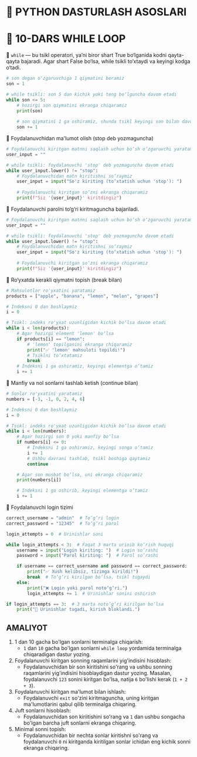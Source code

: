 # 🐍 PYTHON DASTURLASH ASOSLARI

# 🧩 10-DARS WHILE LOOP

📌 `while` — bu tsikl operatori, ya’ni biror shart True bo‘lganida kodni qayta-qayta bajaradi. Agar shart False bo‘lsa, while tsikli to‘xtaydi va keyingi kodga o‘tadi.

```python
# son degan o'zgaruvchiga 1 qiymatini beramiz
son = 1

# while tsikli: son 5 dan kichik yoki teng bo‘lguncha davom etadi
while son <= 5:
    # hozirgi son qiymatini ekranga chiqaramiz
    print(son)
    
    # son qiymatini 1 ga oshiramiz, shunda tsikl keyingi son bilan davom etadi
    son += 1
```

🎯 Foydalanuvchidan ma'lumot olish (stop deb yozmaguncha)

```python
# Foydalanuvchi kiritgan matnni saqlash uchun bo‘sh o‘zgaruvchi yaratamiz
user_input = ""

# while tsikli: foydalanuvchi 'stop' deb yozmaguncha davom etadi
while user_input.lower() != "stop":
    # Foydalanuvchidan matn kiritishni so‘raymiz
    user_input = input("So'z kiriting (to‘xtatish uchun 'stop'): ")
    
    # Foydalanuvchi kiritgan so‘zni ekranga chiqaramiz
    print(f"Siz '{user_input}' kiritdingiz")
```

🎯 Foydalanuvchi parolni to‘g‘ri kiritmaguncha bajariladi.

```python
# Foydalanuvchi kiritgan matnni saqlash uchun bo‘sh o‘zgaruvchi yaratamiz
user_input = ""

# while tsikli: foydalanuvchi 'stop' deb yozmaguncha davom etadi
while user_input.lower() != "stop":
    # Foydalanuvchidan matn kiritishni so‘raymiz
    user_input = input("So'z kiriting (to‘xtatish uchun 'stop'): ")
    
    # Foydalanuvchi kiritgan so‘zni ekranga chiqaramiz
    print(f"Siz '{user_input}' kiritdingiz")
```

🎯 Ro‘yxatda kerakli qiymatni topish (break bilan)

```python
# Mahsulotlar ro'yxatini yaratamiz
products = ["apple", "banana", "lemon", "melon", "grapes"]

# Indeksni 0 dan boshlaymiz
i = 0

# Tsikl: indeks ro'yxat uzunligidan kichik bo‘lsa davom etadi
while i < len(products):
    # Agar hozirgi element 'lemon' bo‘lsa
    if products[i] == "lemon":
        # 'lemon' topilganini ekranga chiqaramiz
        print("✅ 'lemon' mahsuloti topildi!")
        # Tsiklni to‘xtatamiz
        break
    # Indeksni 1 ga oshiramiz, keyingi elementga o‘tamiz
    i += 1
```

🎯 Manfiy va nol sonlarni tashlab ketish (continue bilan)

```python
# Sonlar ro'yxatini yaratamiz
numbers = [-3, -1, 0, 2, 4, 6]

# Indeksni 0 dan boshlaymiz
i = 0

# Tsikl: indeks ro'yxat uzunligidan kichik bo‘lsa davom etadi
while i < len(numbers):
    # Agar hozirgi son 0 yoki manfiy bo‘lsa
    if numbers[i] <= 0:
        # Indeksni 1 ga oshiramiz, keyingi songa o‘tamiz
        i += 1
        # Ushbu davrani tashlab, tsikl boshiga qaytamiz
        continue

    # Agar son musbat bo‘lsa, uni ekranga chiqaramiz
    print(numbers[i])

    # Indeksni 1 ga oshirib, keyingi elementga o‘tamiz
    i += 1
```

🎯 Foydalanuvchi login tizimi

```python
correct_username = "admin"  # To‘g‘ri login
correct_password = "12345"  # To‘g‘ri parol

login_attempts = 0  # Urinishlar soni

while login_attempts < 3:  # Faqat 3 marta urinib ko‘rish huquqi
    username = input("Login kiriting: ")  # Login so‘rashi
    password = input("Parol kiriting: ")  # Parol so‘rashi

    if username == correct_username and password == correct_password:
        print("✅ Xush kelibsiz, tizimga kirildi!")
        break  # To‘g‘ri kirilgan bo‘lsa, tsikl tugaydi
    else:
        print("❌ Login yoki parol noto‘g‘ri.")
        login_attempts += 1  # Urinishlar sonini oshirish

if login_attempts == 3:  # 3 marta noto‘g‘ri kirilgan bo‘lsa
    print("🚫 Urinishlar tugadi, kirish bloklandi.")
```

## AMALIYOT
1. 1 dan 10 gacha bo'lgan sonlarni terminalga chiqarish:
    - `1` dan `10` gacha bo'lgan sonlarni `while loop` yordamida terminalga chiqaradigan dastur yozing.
2. Foydalanuvchi kiritgan sonning raqamlarini yig'indisini hisoblash:
    - Foydalanuvchidan bir son kiritishini so'rang va ushbu sonning raqamlarini yig'indisini hisoblaydigan dastur yozing. Masalan, foydalanuvchi `123` sonini kiritgan bo'lsa, natija `6` bo'lishi kerak (`1 + 2 + 3`).
3. Foydalanuvchi kiritgan ma'lumot bilan ishlash:
    - Foydalanuvchi `exit` so'zini kiritmaguncha, uning kiritgan ma'lumotlarini qabul qilib terminalga chiqaring.
4. Juft sonlarni hisoblash:
    - Foydalanuvchidan son kiriitishini so'rang va `1` dan ushbu songacha bo'lgan barcha juft sonlarni ekranga chiqaring.
5. Minimal sonni topish:
    - Foydalanuvchidan bir nechta sonlar kiritishni so'rang va foydalanuvchi `0` ni kiritganda kiritilgan sonlar ichidan eng kichik sonni ekranga chiqaring.